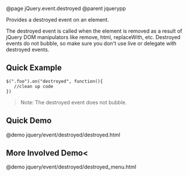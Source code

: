 @page jQuery.event.destroyed
@parent jquerypp

Provides a destroyed event on an element.

The destroyed event is called when the element
is removed as a result of jQuery DOM manipulators like remove, html,
replaceWith, etc. Destroyed events do not bubble, so make sure you don't use live or delegate with destroyed
events.

## Quick Example

	$(".foo").on("destroyed", function(){
	   //clean up code
	})

> Note: The destroyed event does not bubble.

## Quick Demo

@demo jquery/event/destroyed/destroyed.html 

## More Involved Demo<

@demo jquery/event/destroyed/destroyed_menu.html
